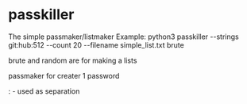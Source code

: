 # passkiller
The simple passmaker/listmaker
Example: python3 passkiller --strings git:hub:512 --count 20 --filename simple_list.txt brute

brute and random are for making a lists

passmaker for creater 1 password

: - used as separation
